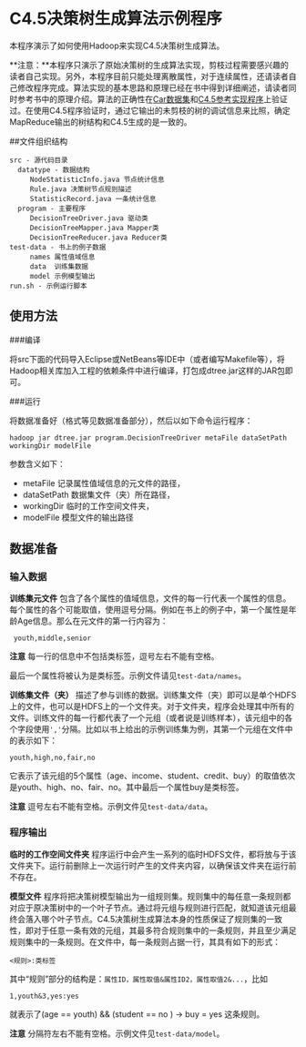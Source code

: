 # C4.5决策树生成算法示例程序

本程序演示了如何使用Hadoop来实现C4.5决策树生成算法。

**注意：**本程序只演示了原始决策树的生成算法实现，剪枝过程需要感兴趣的读者自己实现。另外，本程序目前只能处理离散属性，对于连续属性，还请读者自己修改程序完成。算法实现的基本思路和原理已经在书中得到详细阐述，请读者同时参考书中的原理介绍。算法的正确性在[Car数据集](https://archive.ics.uci.edu/ml/datasets/Car+Evaluation)和[C4.5参考实现程序](http://www.rulequest.com/Personal/)上验证过。在使用C4.5程序验证时，通过它输出的未剪枝的树的调试信息来比照，确定MapReduce输出的树结构和C4.5生成的是一致的。

##文件组织结构

    src - 源代码目录
      datatype - 数据结构
         NodeStatisticInfo.java 节点统计信息
         Rule.java 决策树节点规则描述
         StatisticRecord.java 一条统计信息
      program - 主要程序
         DecisionTreeDriver.java 驱动类
         DecisionTreeMapper.java Mapper类
         DecisionTreeReducer.java Reducer类
    test-data - 书上的例子数据
         names 属性值域信息
         data  训练集数据
         model 示例模型输出
    run.sh - 示例运行脚本

## 使用方法

###编译

将src下面的代码导入Eclipse或NetBeans等IDE中（或者编写Makefile等），将Hadoop相关库加入工程的依赖条件中进行编译，打包成dtree.jar这样的JAR包即可。

###运行

将数据准备好（格式等见数据准备部分），然后以如下命令运行程序：

    hadoop jar dtree.jar program.DecisionTreeDriver metaFile dataSetPath workingDir modelFile

参数含义如下：

* metaFile    记录属性值域信息的元文件的路径，
* dataSetPath    数据集文件（夹）所在路径，
* workingDir    临时的工作空间文件夹，
* modelFile    模型文件的输出路径


## 数据准备

### 输入数据

**训练集元文件** 包含了各个属性的值域信息，文件的每一行代表一个属性的信息。每个属性的各个可能取值，使用逗号分隔。例如在书上的例子中，第一个属性是年龄Age信息。那么在元文件的第一行内容为：

     youth,middle,senior

**注意** 每一行的信息中不包括类标签，逗号左右不能有空格。

最后一个属性将被认为是类标签。示例文件请见`test-data/names`。

**训练集文件（夹）** 描述了参与训练的数据。训练集文件（夹）即可以是单个HDFS上的文件，也可以是HDFS上的一个文件夹。对于文件夹，程序会处理其中所有的文件。训练文件的每一行都代表了一个元组（或者说是训练样本），该元组中的各个字段使用`','`分隔。比如以书上给出的示例训练集为例，其第一个元组在文件中的表示如下：

    youth,high,no,fair,no

它表示了该元组的5个属性（age、income、student、credit、buy）的取值依次是youth、high、no、fair、no。其中最后一个属性buy是类标签。

**注意** 逗号左右不能有空格。示例文件见`test-data/data`。

### 程序输出

**临时的工作空间文件夹** 程序运行中会产生一系列的临时HDFS文件，都将放与于该文件夹下。运行前删除上一次运行时产生的文件夹内容，以确保该文件夹在运行前不存在。

**模型文件** 程序将把决策树模型输出为一组规则集。规则集中的每任意一条规则都对应于原决策树中的一个叶子节点。通过将元组与规则进行匹配，就知道该元组最终会落入哪个叶子节点。C4.5决策树生成算法本身的性质保证了规则集的一致性，即对于任意一条有效的元组，其最多符合规则集中的一条规则，并且至少满足规则集中的一条规则。在文件中，每一条规则占据一行，其具有如下的形式：

    <规则>:类标签  

其中“规则”部分的结构是：`属性ID，属性取值&属性ID2，属性取值2&...`，比如

    1,youth&3,yes:yes
    
就表示了(age == youth) && (student == no ) -> buy = yes 这条规则。

**注意** 分隔符左右不能有空格。示例文件见`test-data/model`。

